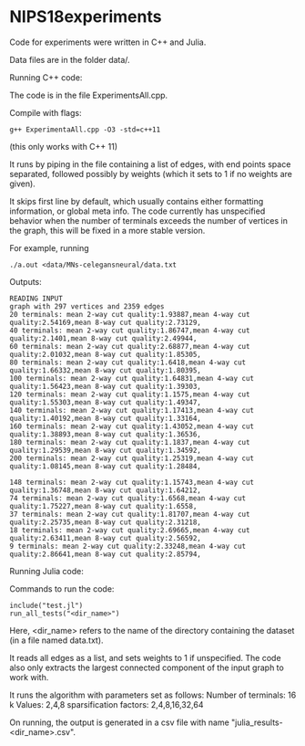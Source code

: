 # NIPS18experiments
Code for experiments were written in C++ and Julia.

Data files are in the folder data/.

Running C++ code:

The code is in the file ExperimentsAll.cpp.

Compile with flags:

```
g++ ExperimentaAll.cpp -O3 -std=c++11
```

(this only works with C++ 11)

It runs by piping in the file containing a list of edges,
with end points space separated, followed possibly by weights
(which it sets to 1 if no weights are given).

It skips first line by default, which usually contains either
formatting information, or global meta info.
The code currently has unspecified behavior when the number
of terminals exceeds the number of vertices in the graph,
this will be fixed in a more stable version.

For example, running

```
./a.out <data/MNs-celegansneural/data.txt 
```

Outputs:

```
READING INPUT
graph with 297 vertices and 2359 edges
20 terminals: mean 2-way cut quality:1.93887,mean 4-way cut quality:2.54169,mean 8-way cut quality:2.73129,
40 terminals: mean 2-way cut quality:1.86747,mean 4-way cut quality:2.1401,mean 8-way cut quality:2.49944,
60 terminals: mean 2-way cut quality:2.68877,mean 4-way cut quality:2.01032,mean 8-way cut quality:1.85305,
80 terminals: mean 2-way cut quality:1.6418,mean 4-way cut quality:1.66332,mean 8-way cut quality:1.80395,
100 terminals: mean 2-way cut quality:1.64831,mean 4-way cut quality:1.56423,mean 8-way cut quality:1.39303,
120 terminals: mean 2-way cut quality:1.1575,mean 4-way cut quality:1.55303,mean 8-way cut quality:1.49347,
140 terminals: mean 2-way cut quality:1.17413,mean 4-way cut quality:1.40192,mean 8-way cut quality:1.33164,
160 terminals: mean 2-way cut quality:1.43052,mean 4-way cut quality:1.38893,mean 8-way cut quality:1.36536,
180 terminals: mean 2-way cut quality:1.1837,mean 4-way cut quality:1.29539,mean 8-way cut quality:1.34592,
200 terminals: mean 2-way cut quality:1.25319,mean 4-way cut quality:1.08145,mean 8-way cut quality:1.28484,

148 terminals: mean 2-way cut quality:1.15743,mean 4-way cut quality:1.36748,mean 8-way cut quality:1.64212,
74 terminals: mean 2-way cut quality:1.6568,mean 4-way cut quality:1.75227,mean 8-way cut quality:1.6558,
37 terminals: mean 2-way cut quality:1.81707,mean 4-way cut quality:2.25735,mean 8-way cut quality:2.31218,
18 terminals: mean 2-way cut quality:2.69665,mean 4-way cut quality:2.63411,mean 8-way cut quality:2.56592,
9 terminals: mean 2-way cut quality:2.33248,mean 4-way cut quality:2.86641,mean 8-way cut quality:2.85794,
```

Running Julia code:

Commands to run the code:
```
include("test.jl")
run_all_tests("<dir_name>")
```
Here, <dir_name> refers to the name of the directory containing the dataset (in a file named data.txt).

It reads all edges as a list, and sets weights to 1 if unspecified. The code also only extracts the largest connected component of the input graph to work with.

It runs the algorithm with parameters set as follows:
Number of terminals: 16
k Values: 2,4,8
sparsification factors: 2,4,8,16,32,64

On running, the output is generated in a csv file with name "julia_results-<dir_name>.csv".
